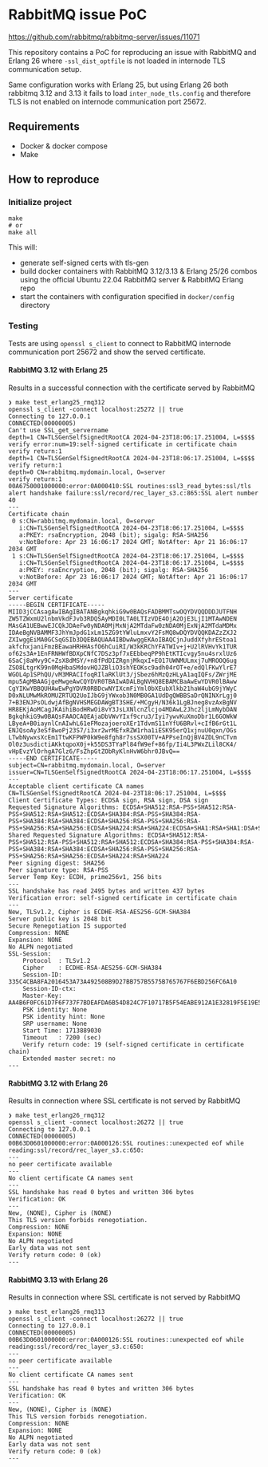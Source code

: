 # RabbitMQ issue PoC

https://github.com/rabbitmq/rabbitmq-server/issues/11071

This repository contains a PoC for reproducing an issue with RabbitMQ and Erlang 26 where
`-ssl_dist_optfile` is not loaded in internode TLS communication setup.

Same configuration works with Erlang 25, but using Erlang 26 both rabbitmq 3.12 and 3.13 it fails to load
`inter_node_tls.config` and therefore TLS is not enabled on internode communication port 25672.

## Requirements

- Docker & docker compose
- Make

## How to reproduce

### Initialize project

```shell
make
# or
make all
```

This will:

- generate self-signed certs with tls-gen
- build docker containers with RabbitMQ 3.12/3.13 & Erlang 25/26 combos using the official Ubuntu 22.04 RabbitMQ
  server & RabbitMQ Erlang repo
- start the containers with configuration specified in `docker/config` directory

### Testing

Tests are using `openssl s_client` to connect to RabbitMQ internode communication port 25672 and show the served
certificate.

#### RabbitMQ 3.12 with Erlang 25

Results in a successful connection with the certificate served by RabbitMQ

```
❯ make test_erlang25_rmq312
openssl s_client -connect localhost:25272 || true
Connecting to 127.0.0.1
CONNECTED(00000005)
Can't use SSL_get_servername
depth=1 CN=TLSGenSelfSignedtRootCA 2024-04-23T18:06:17.251004, L=$$$$
verify error:num=19:self-signed certificate in certificate chain
verify return:1
depth=1 CN=TLSGenSelfSignedtRootCA 2024-04-23T18:06:17.251004, L=$$$$
verify return:1
depth=0 CN=rabbitmq.mydomain.local, O=server
verify return:1
00A6750001000000:error:0A000410:SSL routines:ssl3_read_bytes:ssl/tls alert handshake failure:ssl/record/rec_layer_s3.c:865:SSL alert number 40
---
Certificate chain
 0 s:CN=rabbitmq.mydomain.local, O=server
   i:CN=TLSGenSelfSignedtRootCA 2024-04-23T18:06:17.251004, L=$$$$
   a:PKEY: rsaEncryption, 2048 (bit); sigalg: RSA-SHA256
   v:NotBefore: Apr 23 16:06:17 2024 GMT; NotAfter: Apr 21 16:06:17 2034 GMT
 1 s:CN=TLSGenSelfSignedtRootCA 2024-04-23T18:06:17.251004, L=$$$$
   i:CN=TLSGenSelfSignedtRootCA 2024-04-23T18:06:17.251004, L=$$$$
   a:PKEY: rsaEncryption, 2048 (bit); sigalg: RSA-SHA256
   v:NotBefore: Apr 23 16:06:17 2024 GMT; NotAfter: Apr 21 16:06:17 2034 GMT
---
Server certificate
-----BEGIN CERTIFICATE-----
MIID3jCCAsagAwIBAgIBATANBgkqhkiG9w0BAQsFADBMMTswOQYDVQQDDDJUTFNH
ZW5TZWxmU2lnbmVkdFJvb3RDQSAyMDI0LTA0LTIzVDE4OjA2OjE3LjI1MTAwNDEN
MAsGA1UEBwwEJCQkJDAeFw0yNDA0MjMxNjA2MTdaFw0zNDA0MjExNjA2MTdaMDMx
IDAeBgNVBAMMF3JhYmJpdG1xLm15ZG9tYWluLmxvY2FsMQ8wDQYDVQQKDAZzZXJ2
ZXIwggEiMA0GCSqGSIb3DQEBAQUAA4IBDwAwggEKAoIBAQCjnJuddXfyhrEStoa1
akfchxjaniFmzBEawaHRHHAsfO6hCuiRI/W3kKRChYFATWIv+j+U2lRVHvYk1TUR
of62s3A+1EnFRNHWfBDXpCNfC7DSz3pf7xEEbbeqPP9hEtKTIcvgy5nu4srxlUz6
6SaCj8aMvy9C+ZsX8dMSY/+n8fPdDIZRgnjMkqxI+EO17UWNMULmxj7uMROOQ6ug
ZSO8LtgrK99n0MqHbaSMdovHQJZBliO3shYEOKsc9adh04rOT+e/edQlFKwYlrE7
WGOL4p1SPhQU/vM3MRACIfoqRIlaRKlUt3/jSbez6hMzQzHLyA1aqIQFs/ZWrjME
mpu5AgMBAAGjgeMwgeAwCQYDVR0TBAIwADALBgNVHQ8EBAMCBaAwEwYDVR0lBAww
CgYIKwYBBQUHAwEwPgYDVR0RBDcwNYIXcmFiYml0bXEubXlkb21haW4ubG9jYWyC
D0xNLUMwMkROMUZRTUQ2UoIJbG9jYWxob3N0MB0GA1UdDgQWBBSaDrQNINXrLgj0
7+B3ENJPsOLdwjAfBgNVHSMEGDAWgBT3SHE/+MCgyH/N36k1LgBJneg8vzAxBgNV
HR8EKjAoMCagJKAihiBodHRwOi8vY3JsLXNlcnZlcjo4MDAwL2Jhc2ljLmNybDAN
BgkqhkiG9w0BAQsFAAOCAQEAjaDbVWvYIxf9cru3/Iyi7ywvKuXmoDbr1L6GOWkW
LByeA+B0iaynlCnAIwhL61eFMozajoeroXEr1TdvmS11nYfU6BRvl+cIfB6rGt1L
ENJQsoAy3eSf8woPj23S7/i3xr2wrMEfxRZW1rha1iESK95erQ1xjnuU0qxn/OGs
LTwbNywxsXcEm1TtwKFPWP0kW9e8fgh8r7ssSX00TV+APPseInQjBV4ZDL9nCTvm
Ol0z3usdictiAKktqpoX0j+k55DS3TYaPl84fW9ef+86fp/Ii4L3PWxZLil8CK4/
vHpEvzYlOrhgA7Glz6/FsZhpGtZObRyKlnHvW6bhr0JBvQ==
-----END CERTIFICATE-----
subject=CN=rabbitmq.mydomain.local, O=server
issuer=CN=TLSGenSelfSignedtRootCA 2024-04-23T18:06:17.251004, L=$$$$
---
Acceptable client certificate CA names
CN=TLSGenSelfSignedtRootCA 2024-04-23T18:06:17.251004, L=$$$$
Client Certificate Types: ECDSA sign, RSA sign, DSA sign
Requested Signature Algorithms: ECDSA+SHA512:RSA-PSS+SHA512:RSA-PSS+SHA512:RSA+SHA512:ECDSA+SHA384:RSA-PSS+SHA384:RSA-PSS+SHA384:RSA+SHA384:ECDSA+SHA256:RSA-PSS+SHA256:RSA-PSS+SHA256:RSA+SHA256:ECDSA+SHA224:RSA+SHA224:ECDSA+SHA1:RSA+SHA1:DSA+SHA1
Shared Requested Signature Algorithms: ECDSA+SHA512:RSA-PSS+SHA512:RSA-PSS+SHA512:RSA+SHA512:ECDSA+SHA384:RSA-PSS+SHA384:RSA-PSS+SHA384:RSA+SHA384:ECDSA+SHA256:RSA-PSS+SHA256:RSA-PSS+SHA256:RSA+SHA256:ECDSA+SHA224:RSA+SHA224
Peer signing digest: SHA256
Peer signature type: RSA-PSS
Server Temp Key: ECDH, prime256v1, 256 bits
---
SSL handshake has read 2495 bytes and written 437 bytes
Verification error: self-signed certificate in certificate chain
---
New, TLSv1.2, Cipher is ECDHE-RSA-AES256-GCM-SHA384
Server public key is 2048 bit
Secure Renegotiation IS supported
Compression: NONE
Expansion: NONE
No ALPN negotiated
SSL-Session:
    Protocol  : TLSv1.2
    Cipher    : ECDHE-RSA-AES256-GCM-SHA384
    Session-ID: 335C4CBA8FA2016453A73A492508B9D27BB757B5575B765767F6EBD256FC6A10
    Session-ID-ctx:
    Master-Key: AA4B6F0FC61D7F6F737F7BDEAFDA6B54D824C7F10717B5F54EABE912A1E32819F5E19E59D139319A34B1B1B6C5B0C0F1
    PSK identity: None
    PSK identity hint: None
    SRP username: None
    Start Time: 1713889030
    Timeout   : 7200 (sec)
    Verify return code: 19 (self-signed certificate in certificate chain)
    Extended master secret: no
---
```

#### RabbitMQ 3.12 with Erlang 26

Results in connection where SSL certificate is not served by RabbitMQ

```
❯ make test_erlang26_rmq312
openssl s_client -connect localhost:26272 || true
Connecting to 127.0.0.1
CONNECTED(00000005)
00B63D0601000000:error:0A000126:SSL routines::unexpected eof while reading:ssl/record/rec_layer_s3.c:650:
---
no peer certificate available
---
No client certificate CA names sent
---
SSL handshake has read 0 bytes and written 306 bytes
Verification: OK
---
New, (NONE), Cipher is (NONE)
This TLS version forbids renegotiation.
Compression: NONE
Expansion: NONE
No ALPN negotiated
Early data was not sent
Verify return code: 0 (ok)
---
```

#### RabbitMQ 3.13 with Erlang 26

Results in connection where SSL certificate is not served by RabbitMQ

```
❯ make test_erlang26_rmq313
openssl s_client -connect localhost:26272 || true
Connecting to 127.0.0.1
CONNECTED(00000005)
00B63D0601000000:error:0A000126:SSL routines::unexpected eof while reading:ssl/record/rec_layer_s3.c:650:
---
no peer certificate available
---
No client certificate CA names sent
---
SSL handshake has read 0 bytes and written 306 bytes
Verification: OK
---
New, (NONE), Cipher is (NONE)
This TLS version forbids renegotiation.
Compression: NONE
Expansion: NONE
No ALPN negotiated
Early data was not sent
Verify return code: 0 (ok)
---
```
